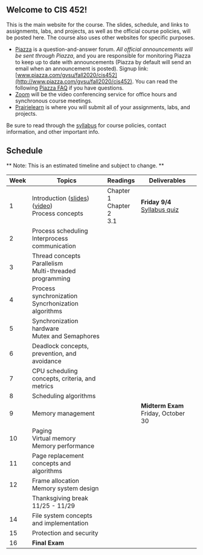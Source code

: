 ## Welcome to CIS 452!

This is the main website for the course.
The slides, schedule, and links to assignments, labs, and projects,
as well as the official course policies,
will be posted here.
The course also uses other websites for specific purposes.
* [Piazza](http://www.piazza.com) is a question-and-answer forum.
*All official announcements will be sent through Piazza*,
and you are responsible for monitoring Piazza to keep up to date with
announcements
(Piazza by default will send an email when an announcement is posted).
Signup link: [www.piazza.com/gvsu/fall2020/cis452](http://www.piazza.com/gvsu/fall2020/cis452).
You can read the following [Piazza FAQ](misc/piazza-faq.md) if you
have questions.
* [Zoom](https://zoom.us) will be the video conferencing service for office
  hours and synchronous course meetings.
* [Prairielearn](https://prairielearn.engr.illinois.edu/pl/) is where you will
submit all of your assignments, labs, and projects.

Be sure to read through the [syllabus](syllabus.md) for course policies,
contact information, and other important info.

## Schedule

** Note: This is an estimated timeline and subject to change. **

| Week | Topics | Readings | Deliverables |
| ---- | ------ | -------- | ------------ |
|  1   | Introduction ([slides](slides/what-is-os.pdf)) ([video](https://drive.google.com/file/d/1zWqB4Tk3SXFIZ_o5c8Raw7hvrziN40Kp/view?usp=sharing))<br> Process concepts | Chapter 1<br> Chapter 2<br> 3.1 | **Friday 9/4** [Syllabus quiz](https://prairielearn.engr.illinois.edu/pl/) |
|  2   | Process scheduling<br> Interprocess communication | | |
|  3   | Thread concepts<br> Parallelism<br> Multi-threaded programming | | |
|  4   | Process synchronization<br> Syncrhonization algorithms | | |
|  5   | Synchronization hardware<br> Mutex and Semaphores | | |
|  6   | Deadlock concepts, prevention, and avoidance | | |
|  7   | CPU scheduling concepts, criteria, and metrics | | |
|  8   | Scheduling algorithms | | |
|  9   | Memory management | | **Midterm Exam** Friday, October 30 |
|  10  | Paging<br> Virtual memory<br> Memory performance | | |
|  11  | Page replacement concepts and algorithms | | |
|  12  | Frame allocation<br> Memory system design | | |
|      | Thanksgiving break 11/25 - 11/29 | | |
|  14  | File system concepts and implementation | | |
|  15  | Protection and security | | |
|  16  | **Final Exam** | | |
